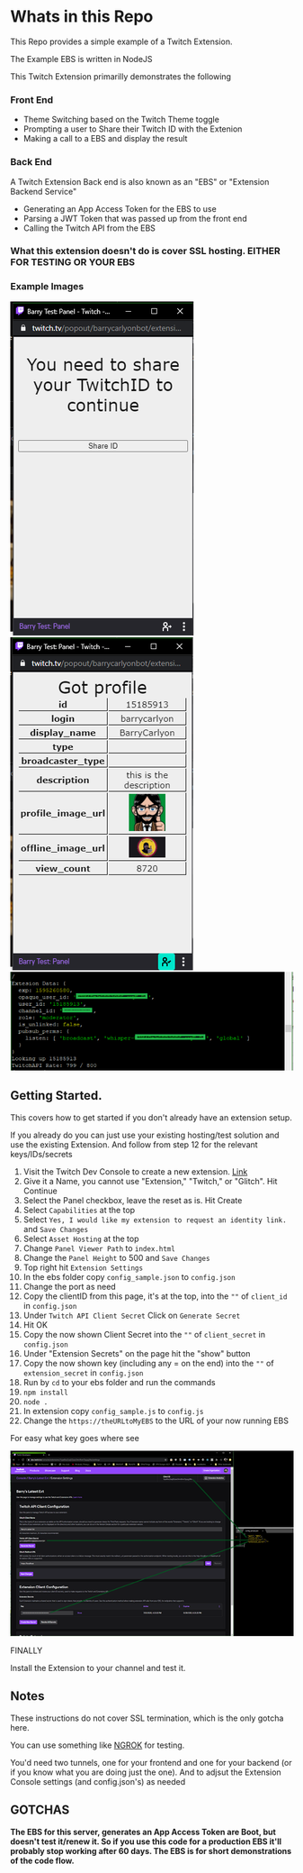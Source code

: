 # Whats in this Repo

This Repo provides a simple example of a Twitch Extension.

The Example EBS is written in NodeJS

This Twitch Extension primarilly demonstrates the following

### Front End

- Theme Switching based on the Twitch Theme toggle
- Prompting a user to Share their Twitch ID with the Extenion
- Making a call to a EBS and display the result

### Back End

A Twitch Extension Back end is also known as an "EBS" or "Extension Backend Service"

- Generating an App Access Token for the EBS to use
- Parsing a JWT Token that was passed up from the front end
- Calling the Twitch API from the EBS

### What this extension doesn't do is cover SSL hosting. EITHER FOR TESTING OR YOUR EBS

### Example Images

![Awaiting Share](screenshots/awaiting_share.png)
![Shared ID](screenshots/shared_id.png)
![EBS Server Log](screenshots/example_ebs.png)

## Getting Started.

This covers how to get started if you don't already have an extension setup.

If you already do you can just use your existing hosting/test solution and use the existing Extension. And follow from step 12 for the relevant keys/IDs/secrets

1. Visit the Twitch Dev Console to create a new extension. [Link](https://dev.twitch.tv/console/extensions/create)
1. Give it a Name, you cannot use "Extension," "Twitch," or "Glitch". Hit Continue
1. Select the Panel checkbox, leave the reset as is. Hit Create
1. Select `Capabilities` at the top
1. Select `Yes, I would like my extension to request an identity link.` and `Save Changes`
1. Select `Asset Hosting` at the top
1. Change `Panel Viewer Path` to `index.html`
1. Change the `Panel Height` to 500 and `Save Changes`
1. Top right hit `Extension Settings`
1. In the ebs folder copy `config_sample.json` to `config.json`
1. Change the port as need
1. Copy the clientID from this page, it's at the top, into the `""`  of `client_id` in `config.json`
1. Under `Twitch API Client Secret` Click on `Generate Secret`
1. Hit OK
1. Copy the now shown Client Secret into the `""` of `client_secret` in `config.json`
1. Under "Extension Secrets" on the page hit the "show" button
1. Copy the now shown key (including any = on the end) into the `""` of `extension_secret` in `config.json`
1. Run by `cd` to your ebs folder and run the commands
1. `npm install`
1. `node .`
1. In extension copy `config_sample.js` to `config.js`
1. Change the `https://theURLtoMyEBS` to the URL of your now running EBS

For easy what key goes where see

![What Key goes where](screenshots/keys.png)

FINALLY

Install the Extension to your channel and test it.

## Notes

These instructions do not cover SSL termination, which is the only gotcha here.

You can use something like [NGROK](https://ngrok.com/) for testing.

You'd need two tunnels, one for your frontend and one for your backend (or if you know what you are doing just the one). And to adjsut the Extension Console settings (and config.json's) as needed

## GOTCHAS

**The EBS for this server, generates an App Access Token are Boot, but doesn't test it/renew it. So if you use this code for a production EBS it'll probably stop working after 60 days. The EBS is for short demonstrations of the code flow.**
